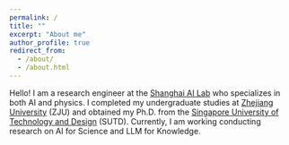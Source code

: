 ```yaml
---
permalink: /
title: ""
excerpt: "About me"
author_profile: true
redirect_from: 
  - /about/
  - /about.html
---
```

Hello! I am a research engineer at the [Shanghai AI Lab](https://www.shlab.org.cn/) who specializes in both AI and physics. I completed my undergraduate studies at [Zhejiang University](https://www.zju.edu.cn/) (ZJU) and obtained my Ph.D. from the [Singapore University of Technology and Design](https://www.sutd.edu.sg/) (SUTD). Currently, I am working conducting research on AI for Science and LLM for Knowledge. 